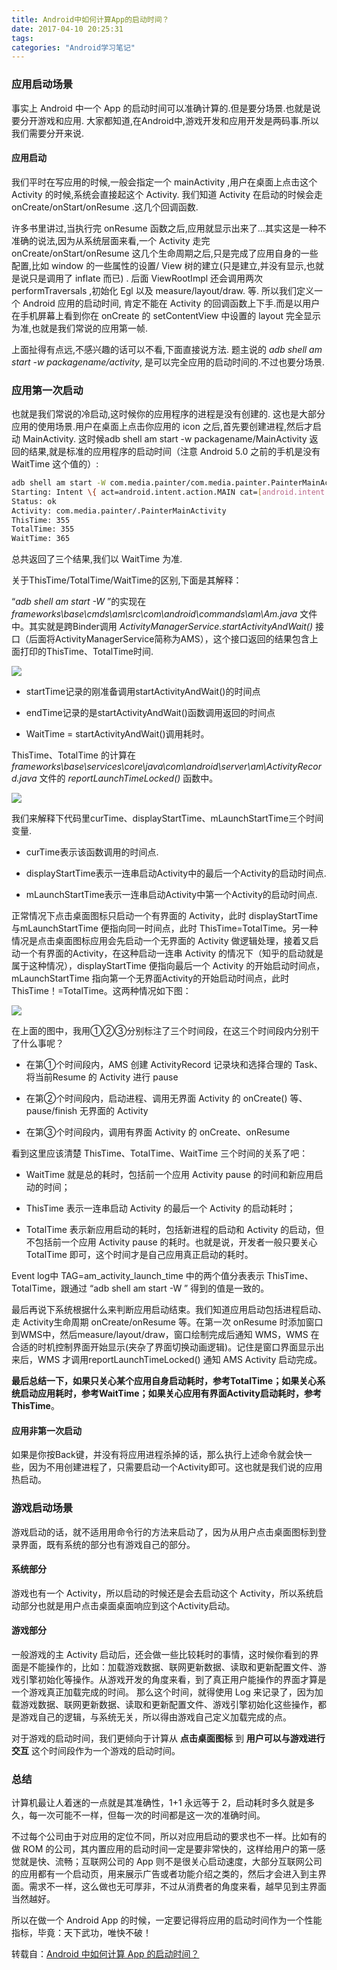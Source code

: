```yaml
---
title: Android中如何计算App的启动时间？
date: 2017-04-10 20:25:31
tags:
categories: "Android学习笔记"
---
```


### 应用启动场景

事实上 Android 中一个 App 的启动时间可以准确计算的.但是要分场景.也就是说要分开游戏和应用. 大家都知道,在Android中,游戏开发和应用开发是两码事.所以我们需要分开来说.

#### 应用启动

我们平时在写应用的时候,一般会指定一个 mainActivity ,用户在桌面上点击这个 Activity 的时候,系统会直接起这个 Activity. 我们知道 Activity 在启动的时候会走 onCreate/onStart/onResume .这几个回调函数.

许多书里讲过,当执行完 onResume 函数之后,应用就显示出来了…其实这是一种不准确的说法,因为从系统层面来看,一个 Activity 走完 onCreate/onStart/onResume 这几个生命周期之后,只是完成了应用自身的一些配置,比如 window 的一些属性的设置/ View 树的建立(只是建立,并没有显示,也就是说只是调用了 inflate 而已) . 后面 ViewRootImpl 还会调用两次performTraversals ,初始化 Egl 以及 measure/layout/draw. 等.
所以我们定义一个 Android 应用的启动时间, 肯定不能在 Activity 的回调函数上下手.而是以用户在手机屏幕上看到你在 onCreate 的 setContentView 中设置的 layout 完全显示为准,也就是我们常说的应用第一帧.

上面扯得有点远,不感兴趣的话可以不看,下面直接说方法.
题主说的 _adb shell am start -w packagename/activity_, 是可以完全应用的启动时间的.不过也要分场景.

<!--more-->

### 应用第一次启动

也就是我们常说的冷启动,这时候你的应用程序的进程是没有创建的. 这也是大部分应用的使用场景.用户在桌面上点击你应用的 icon 之后,首先要创建进程,然后才启动 MainActivity.
这时候adb shell am start -w packagename/MainActivity 返回的结果,就是标准的应用程序的启动时间（注意 Android 5.0 之前的手机是没有 WaitTime 这个值的）:

```sh
adb shell am start -W com.media.painter/com.media.painter.PainterMainActivity
Starting: Intent \{ act=android.intent.action.MAIN cat=[android.intent.category.LAUNCHER] cmp=com.media.painter/.PainterMainActivity \}
Status: ok
Activity: com.media.painter/.PainterMainActivity
ThisTime: 355
TotalTime: 355
WaitTime: 365
```

总共返回了三个结果,我们以 WaitTime 为准.

关于ThisTime/TotalTime/WaitTime的区别,下面是其解释：

“_adb shell am start -W_ ”的实现在 _frameworks\base\cmds\am\src\com\android\commands\am\Am.java_ 文件中。其实就是跨Binder调用 _ActivityManagerService.startActivityAndWait()_ 接口（后面将ActivityManagerService简称为AMS），这个接口返回的结果包含上面打印的ThisTime、TotalTime时间.

  ![](/images/categories/android/android_notes/040/1.png)

  * startTime记录的刚准备调用startActivityAndWait()的时间点

  * endTime记录的是startActivityAndWait()函数调用返回的时间点

  * WaitTime = startActivityAndWait()调用耗时。

ThisTime、TotalTime 的计算在 _frameworks\base\services\core\java\com\android\server\am\ActivityRecord.java_ 文件的 _reportLaunchTimeLocked()_ 函数中。

![](/images/categories/android/android_notes/040/2.png)

我们来解释下代码里curTime、displayStartTime、mLaunchStartTime三个时间变量.

  * curTime表示该函数调用的时间点.

  * displayStartTime表示一连串启动Activity中的最后一个Activity的启动时间点.

  * mLaunchStartTime表示一连串启动Activity中第一个Activity的启动时间点.

正常情况下点击桌面图标只启动一个有界面的 Activity，此时 displayStartTime 与mLaunchStartTime 便指向同一时间点，此时 ThisTime=TotalTime。另一种情况是点击桌面图标应用会先启动一个无界面的 Activity 做逻辑处理，接着又启动一个有界面的Activity，在这种启动一连串 Activity 的情况下（知乎的启动就是属于这种情况），displayStartTime 便指向最后一个 Activity 的开始启动时间点，mLaunchStartTime 指向第一个无界面Activity的开始启动时间点，此时 ThisTime！=TotalTime。这两种情况如下图：

![](/images/categories/android/android_notes/040/3.png)

在上面的图中，我用①②③分别标注了三个时间段，在这三个时间段内分别干了什么事呢？

  * 在第①个时间段内，AMS 创建 ActivityRecord 记录块和选择合理的 Task、将当前Resume 的 Activity 进行 pause

  * 在第②个时间段内，启动进程、调用无界面 Activity 的 onCreate() 等、 pause/finish 无界面的 Activity

  * 在第③个时间段内，调用有界面 Activity 的 onCreate、onResume

看到这里应该清楚 ThisTime、TotalTime、WaitTime 三个时间的关系了吧：

  * WaitTime 就是总的耗时，包括前一个应用 Activity pause 的时间和新应用启动的时间；

  * ThisTime 表示一连串启动 Activity 的最后一个 Activity 的启动耗时；

  * TotalTime 表示新应用启动的耗时，包括新进程的启动和 Activity 的启动，但不包括前一个应用 Activity pause 的耗时。也就是说，开发者一般只要关心 TotalTime 即可，这个时间才是自己应用真正启动的耗时。

Event log中 TAG=am_activity_launch_time 中的两个值分表表示 ThisTime、TotalTime，跟通过 “adb shell am start -W ” 得到的值是一致的。

最后再说下系统根据什么来判断应用启动结束。我们知道应用启动包括进程启动、走 Activity生命周期 onCreate/onResume 等。在第一次 onResume 时添加窗口到WMS中，然后measure/layout/draw，窗口绘制完成后通知 WMS，WMS 在合适的时机控制界面开始显示(夹杂了界面切换动画逻辑)。记住是窗口界面显示出来后，WMS 才调用reportLaunchTimeLocked() 通知 AMS Activity 启动完成。

**最后总结一下，如果只关心某个应用自身启动耗时，参考TotalTime；如果关心系统启动应用耗时，参考WaitTime；如果关心应用有界面Activity启动耗时，参考ThisTime**。

#### 应用非第一次启动

如果是你按Back键，并没有将应用进程杀掉的话，那么执行上述命令就会快一些，因为不用创建进程了，只需要启动一个Activity即可。这也就是我们说的应用热启动。

### 游戏启动场景

游戏启动的话，就不适用用命令行的方法来启动了，因为从用户点击桌面图标到登录界面，既有系统的部分也有游戏自己的部分。

#### 系统部分

游戏也有一个 Activity，所以启动的时候还是会去启动这个 Activity，所以系统启动部分也就是用户点击桌面桌面响应到这个Activity启动。

#### 游戏部分

一般游戏的主 Activity 启动后，还会做一些比较耗时的事情，这时候你看到的界面是不能操作的，比如：加载游戏数据、联网更新数据、读取和更新配置文件、游戏引擎初始化等操作。从游戏开发的角度来看，到了真正用户能操作的界面才算是一个游戏真正加载完成的时间。
那么这个时间，就得使用 Log 来记录了，因为加载游戏数据、联网更新数据、读取和更新配置文件、游戏引擎初始化这些操作，都是游戏自己的逻辑，与系统无关，所以得由游戏自己定义加载完成的点。

对于游戏的启动时间，我们更倾向于计算从 **点击桌面图标** 到 **用户可以与游戏进行交互** 这个时间段作为一个游戏的启动时间。

### 总结

计算机最让人着迷的一点就是其准确性，1+1 永远等于 2，启动耗时多久就是多久，每一次可能不一样，但每一次的时间都是这一次的准确时间。

不过每个公司由于对应用的定位不同，所以对应用启动的要求也不一样。比如有的做 ROM 的公司，其内置应用的启动时间一定是要非常快的，这样给用户的第一感觉就是快、流畅；互联网公司的 App 则不是很关心启动速度，大部分互联网公司的应用都有一个启动页，用来展示广告或者功能介绍之类的，然后才会进入到主界面。需求不一样，这么做也无可厚非，不过从消费者的角度来看，越早见到主界面当然越好。

所以在做一个 Android App 的时候，一定要记得将应用的启动时间作为一个性能指标，毕竟：天下武功，唯快不破！

转载自：[Android 中如何计算 App 的启动时间？](http://androidperformance.com/2015/12/31/How-to-calculation-android-app-lunch-time.html)
